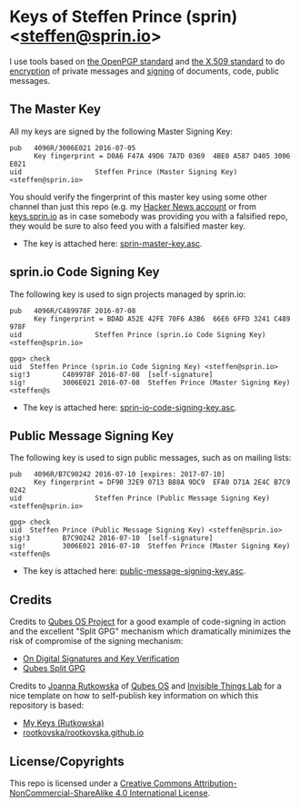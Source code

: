 # Keys of Steffen Prince (sprin) &lt;<steffen@sprin.io>&gt;

I use tools based on [the OpenPGP
standard](https://en.wikipedia.org/wiki/Pretty_Good_Privacy#OpenPGP) and [the
X.509 standard](https://en.wikipedia.org/wiki/Pretty_Good_Privacy#OpenPGP) to
do [encryption](https://en.wikipedia.org/wiki/Public-key_encryption) of private
messages and [signing](https://en.wikipedia.org/wiki/Digital_signature) of
documents, code, public messages.

## The Master Key

All my keys are signed by the following Master Signing Key:

```
pub   4096R/3006E021 2016-07-05
      Key fingerprint = D0A6 F47A 49D6 7A7D 0369  4BE0 A587 D405 3006 E021
uid                  Steffen Prince (Master Signing Key) <steffen@sprin.io>
```

You should verify the fingerprint of this master key using some other channel
than just this repo (e.g. my [Hacker News
account](https://news.ycombinator.com/user?id=sprin) or from
[keys.sprin.io](https://keys.sprin.io) as in case somebody was providing you
with a falsified repo, they would be sure to also feed you with a falsified
master key.

* The key is attached here: [sprin-master-key.asc](/keys/sprin-master-key.asc).

## sprin.io Code Signing Key

The following key is used to sign projects managed by sprin.io:

```
pub   4096R/C489978F 2016-07-08
      Key fingerprint = BDAD A52E 42FE 70F6 A3B6  66E6 6FFD 3241 C489 978F
uid                  Steffen Prince (sprin.io Code Signing Key) <steffen@sprin.io>

gpg> check
uid  Steffen Prince (sprin.io Code Signing Key) <steffen@sprin.io>
sig!3        C489978F 2016-07-08  [self-signature]
sig!         3006E021 2016-07-08  Steffen Prince (Master Signing Key) <steffen@s
```

* The key is attached here: [sprin-io-code-signing-key.asc](/keys/sprin-io-code-signing-key.asc).

## Public Message Signing Key

The following key is used to sign public messages, such as on mailing lists:

```
pub   4096R/B7C90242 2016-07-10 [expires: 2017-07-10]
      Key fingerprint = DF90 32E9 0713 B88A 9DC9  EFA0 D71A 2E4C B7C9 0242
uid                  Steffen Prince (Public Message Signing Key) <steffen@sprin.io>

gpg> check
uid  Steffen Prince (Public Message Signing Key) <steffen@sprin.io>
sig!3        B7C90242 2016-07-10  [self-signature]
sig!         3006E021 2016-07-10  Steffen Prince (Master Signing Key) <steffen@s
```

* The key is attached here: [public-message-signing-key.asc](/keys/public-message-signing-key.asc).

## Credits

Credits to [Qubes OS Project](https://www.qubes-os.org/) for a good example of
code-signing in action and the excellent "Split GPG" mechanism which
dramatically minimizes the risk of compromise of the signing mechanism:

* [On Digital Signatures and Key Verification](https://www.qubes-os.org/doc/verifying-signatures/)
* [Qubes Split GPG](https://www.qubes-os.org/doc/split-gpg/)


Credits to [Joanna Rutkowska](http://blog.invisiblethings.org/) of [Qubes
OS](https://www.qubes-os.org/) and [Invisible Things
Lab](http://invisiblethingslab.com/) for a nice template on how to self-publish
key information on which this repository is based:

* [My Keys (Rutkowska)](http://blog.invisiblethings.org/keys/)
* [rootkovska/rootkovska.github.io](https://github.com/rootkovska/rootkovska.github.io/)

## License/Copyrights

This repo is licensed under a [Creative Commons
Attribution-NonCommercial-ShareAlike 4.0 International
License](http://creativecommons.org/licenses/by-nc-sa/4.0/).
